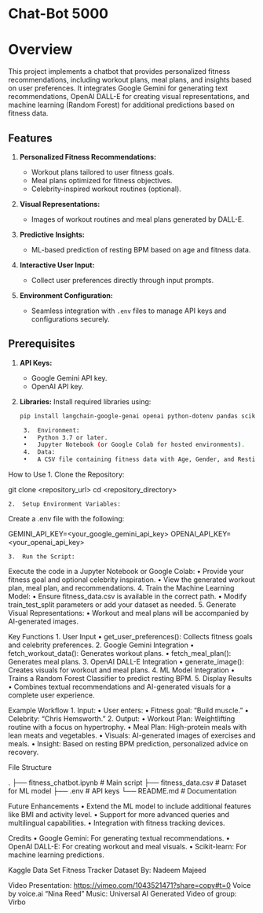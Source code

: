 # Chat-Bot 5000

# Overview

This project implements a chatbot that provides personalized fitness recommendations, including workout plans, meal plans, and insights based on user preferences. It integrates Google Gemini for generating text recommendations, OpenAI DALL-E for creating visual representations, and machine learning (Random Forest) for additional predictions based on fitness data.

## Features

1. **Personalized Fitness Recommendations:**
   - Workout plans tailored to user fitness goals.
   - Meal plans optimized for fitness objectives.
   - Celebrity-inspired workout routines (optional).

2. **Visual Representations:**
   - Images of workout routines and meal plans generated by DALL-E.

3. **Predictive Insights:**
   - ML-based prediction of resting BPM based on age and fitness data.

4. **Interactive User Input:**
   - Collect user preferences directly through input prompts.

5. **Environment Configuration:**
   - Seamless integration with `.env` files to manage API keys and configurations securely.

## Prerequisites

1. **API Keys:**
   - Google Gemini API key.
   - OpenAI API key.

2. **Libraries:**
   Install required libraries using:

   ```bash
   pip install langchain-google-genai openai python-dotenv pandas scikit-learn

	3.	Environment:
	•	Python 3.7 or later.
	•	Jupyter Notebook (or Google Colab for hosted environments).
	4.	Data:
	•	A CSV file containing fitness data with Age, Gender, and Resting_BPM columns.

How to Use
	1.	Clone the Repository:

git clone <repository_url>
cd <repository_directory>


	2.	Setup Environment Variables:
Create a .env file with the following:

GEMINI_API_KEY=<your_google_gemini_api_key>
OPENAI_API_KEY=<your_openai_api_key>


	3.	Run the Script:
Execute the code in a Jupyter Notebook or Google Colab:
	•	Provide your fitness goal and optional celebrity inspiration.
	•	View the generated workout plan, meal plan, and recommendations.
	4.	Train the Machine Learning Model:
	•	Ensure fitness_data.csv is available in the correct path.
	•	Modify train_test_split parameters or add your dataset as needed.
	5.	Generate Visual Representations:
	•	Workout and meal plans will be accompanied by AI-generated images.

Key Functions
	1.	User Input
	•	get_user_preferences(): Collects fitness goals and celebrity preferences.
	2.	Google Gemini Integration
	•	fetch_workout_data(): Generates workout plans.
	•	fetch_meal_plan(): Generates meal plans.
	3.	OpenAI DALL-E Integration
	•	generate_image(): Creates visuals for workout and meal plans.
	4.	ML Model Integration
	•	Trains a Random Forest Classifier to predict resting BPM.
	5.	Display Results
	•	Combines textual recommendations and AI-generated visuals for a complete user experience.

Example Workflow
	1.	Input:
	•	User enters:
	•	Fitness goal: “Build muscle.”
	•	Celebrity: “Chris Hemsworth.”
	2.	Output:
	•	Workout Plan: Weightlifting routine with a focus on hypertrophy.
	•	Meal Plan: High-protein meals with lean meats and vegetables.
	•	Visuals: AI-generated images of exercises and meals.
	•	Insight: Based on resting BPM prediction, personalized advice on recovery.

File Structure

.
├── fitness_chatbot.ipynb   # Main script
├── fitness_data.csv        # Dataset for ML model
├── .env                    # API keys
└── README.md               # Documentation

Future Enhancements
	•	Extend the ML model to include additional features like BMI and activity level.
	•	Support for more advanced queries and multilingual capabilities.
	•	Integration with fitness tracking devices.

Credits
	•	Google Gemini: For generating textual recommendations.
	•	OpenAI DALL-E: For creating workout and meal visuals.
	•	Scikit-learn: For machine learning predictions.
 
Kaggle Data Set
Fitness Tracker Dataset By: Nadeem Majeed

Video Presentation:
https://vimeo.com/1043521471?share=copy#t=0
Voice by voice.ai “Nina Reed”
Music: Universal 
AI Generated Video of group:
Virbo
